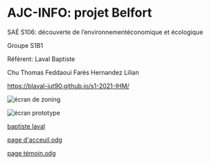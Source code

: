 # AJC-INFO: projet Belfort

SAÉ S106: découverte de l’environnementéconomique et écologique

Groupe S1B1

Référent: Laval Baptiste

Chu Thomas
Feddaoui Farès
Hernandez Lilian

https://blaval-iut90.github.io/s1-2021-IHM/


![écran de zoning](doc/ecran_zoning.png)

![écran prototype](doc/ecran_prototype.png)

[baptiste laval](mailto:blaval@edu.univ-fcomte.fr?subject=SAE_1_06)

[page d'acceuil.odg](https://github.com/blaval-iut90/s1-2021-IHM/files/7303731/page.d.acceuil.odg)

[page témoin.odg](https://github.com/blaval-iut90/s1-2021-IHM/files/7303732/page.temoin.odg)

